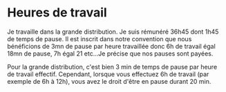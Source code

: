 # Heures de travail

Je travaille dans la grande distribution. Je suis rémunéré 36h45 dont 1h45 de temps de pause. Il est inscrit dans notre convention que nous bénéficions de 3mn de pause par heure travaillée donc 6h de travail égal 18mn de pause, 7h égal 21 etc...Je précise que nos pauses sont payées.

Pour la grande distribution, c'est bien 3 min de temps de pause par heure de travail effectif. Cependant, lorsque vous effectuez 6h de travail \(par exemple de 6h à 12h\), vous avez le droit d'être en pause durant 20 min.



